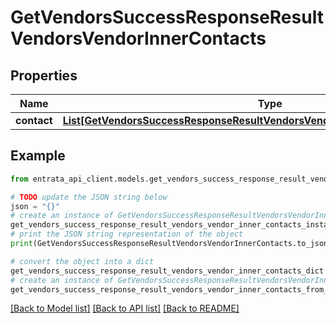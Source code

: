 # GetVendorsSuccessResponseResultVendorsVendorInnerContacts


## Properties

Name | Type | Description | Notes
------------ | ------------- | ------------- | -------------
**contact** | [**List[GetVendorsSuccessResponseResultVendorsVendorInnerContactsContactInner]**](GetVendorsSuccessResponseResultVendorsVendorInnerContactsContactInner.md) |  | [optional] 

## Example

```python
from entrata_api_client.models.get_vendors_success_response_result_vendors_vendor_inner_contacts import GetVendorsSuccessResponseResultVendorsVendorInnerContacts

# TODO update the JSON string below
json = "{}"
# create an instance of GetVendorsSuccessResponseResultVendorsVendorInnerContacts from a JSON string
get_vendors_success_response_result_vendors_vendor_inner_contacts_instance = GetVendorsSuccessResponseResultVendorsVendorInnerContacts.from_json(json)
# print the JSON string representation of the object
print(GetVendorsSuccessResponseResultVendorsVendorInnerContacts.to_json())

# convert the object into a dict
get_vendors_success_response_result_vendors_vendor_inner_contacts_dict = get_vendors_success_response_result_vendors_vendor_inner_contacts_instance.to_dict()
# create an instance of GetVendorsSuccessResponseResultVendorsVendorInnerContacts from a dict
get_vendors_success_response_result_vendors_vendor_inner_contacts_from_dict = GetVendorsSuccessResponseResultVendorsVendorInnerContacts.from_dict(get_vendors_success_response_result_vendors_vendor_inner_contacts_dict)
```
[[Back to Model list]](../README.md#documentation-for-models) [[Back to API list]](../README.md#documentation-for-api-endpoints) [[Back to README]](../README.md)



